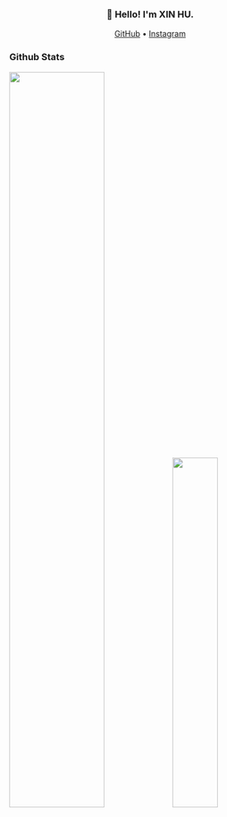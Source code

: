 

<h3 align="center">👋 Hello! I'm XIN HU.</h3>

<p align="center">
  <a href="https://github.com/hoosin">GitHub</a> •
  <a href="https://www.instagram.com/ihoosin/">Instagram</a> 
</p>

### Github Stats

<a href="https://github.com/hoosin"><img src="https://github-readme-stats.vercel.app/api?username=hoosin&show_icons=true&layout=compact&count_private=true&hide_title=true&theme=default" style="width: 58%; max-width: 58%; min-width: 58%;"><img src="https://github-readme-stats.vercel.app/api/top-langs/?username=hoosin&layout=compact&count_private=true&theme=default" style="width: 40%; max-width: 40%; min-width: 40%;"></a>


